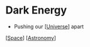 # Dark Energy

- Pushing our [[Universe]] apart

[[Space]] [[Astronomy]]

[//begin]: # "Autogenerated link references for markdown compatibility"
[universe]: universe "Universe"
[space]: space "Space"
[astronomy]: astronomy "Astronomy"
[//end]: # "Autogenerated link references"